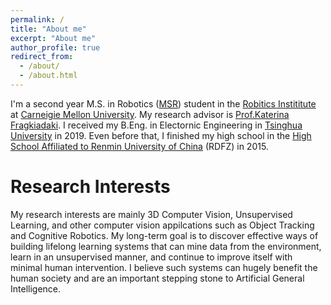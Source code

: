 ```yaml
---
permalink: /
title: "About me"
excerpt: "About me"
author_profile: true
redirect_from: 
  - /about/
  - /about.html
---
```


I'm a second year M.S. in Robotics ([MSR](https://www.ri.cmu.edu/education/academic-programs/master-of-science-robotics/)) student in the [Robitics Instititute](https://www.ri.cmu.edu/) at [Carneigie Mellon University](https://www.cmu.edu/). My research advisor is [Prof.Katerina Fragkiadaki](https://www.cs.cmu.edu/~katef/). I received my B.Eng. in Electornic Engineering in [Tsinghua University](https://www.tsinghua.edu.cn/en/index.htm) in 2019. Even before that, I finished my high school in the [High School Affiliated to Renmin University of China](http://www.rdfz.cn/en/) (RDFZ) in 2015.


Research Interests
======
My research interests are mainly 3D Computer Vision, Unsupervised Learning, and other computer vision appilcations such as Object Tracking and Cognitive Robotics. My long-term goal is to discover effective ways of building lifelong learning systems that can mine data from the environment, learn in an unsupervised manner, and continue to improve itself with minimal human intervention. I believe such systems can hugely benefit the human society and are an important stepping stone to Artificial General Intelligence.
